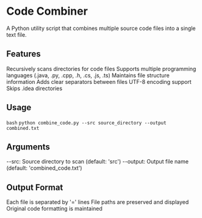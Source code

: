 # Code Combiner
A Python utility script that combines multiple source code files into a single text file.

## Features
Recursively scans directories for code files
Supports multiple programming languages (.java, .py, .cpp, .h, .cs, .js, .ts)
Maintains file structure information
Adds clear separators between files
UTF-8 encoding support
Skips .idea directories
## Usage
`bash`
`python combine_code.py --src source_directory --output combined.txt `

## Arguments
--src: Source directory to scan (default: 'src')
--output: Output file name (default: 'combined_code.txt')

## Output Format
Each file is separated by '=' lines
File paths are preserved and displayed
Original code formatting is maintained